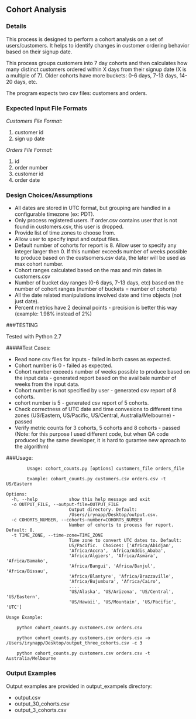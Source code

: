 ## Cohort Analysis

### Details

This process is designed to perform a cohort analysis on a set of users/customers. It helps to identify changes in customer ordering behavior based on their signup date.

This process groups customers into 7 day cohorts and then calculates how many distinct customers ordered within X days from their signup date (X is a multiple of 7). Older cohorts have more buckets: 0-6 days, 7-13 days, 14-20 days, etc.

The program expects two csv files: customers and orders.

### Expected Input File Formats

*Customers File Format:*

1. customer id
2. sign up date

*Orders File Format:*

1. id
2. order number
3. customer id
4. order date

### Design Choices/Assumptions

* All dates are stored in UTC format, but grouping are handled in a configurable timezone (ex: PDT).
* Only process registered users. If order.csv contains user that is not found in customers.csv, this user is dropped.
* Provide list of time zones to choose from.
* Allow user to specify input and output files.
* Default number of cohorts for report is 8. Allow user to specify any integer larger then 0. If this number exceeds number of weeks possible
  to produce based on the custsomers.csv data, the later will be used as max cohort number.
* Cohort ranges calculated based on the max and min dates in customers.csv
* Number of bucket day ranges (0-6 days, 7-13 days, etc) based on the number of cohort ranges (number of buckets = number of cohorts)
* All the date related manipulations involved date and time objects (not just date).
* Percent metrics have 2 decimal points - precision is better this way (example: 1.98% instead of 2%)

###TESTING

Tested with Python 2.7

#####Test Cases:

* Read none csv files for inputs - failed in both cases as expected.
* Cohort number is 0 - failed as expected.
* Cohort number exceeds number of weeks possible to produce based on the input data - generated report based on the availbale number of weeks from the input data.
* Cohort number is not specified by user - generated csv report of 8 cohorts.
* cohort number is 5 - generated csv report of 5 cohorts.
* Check correctness of UTC date and time convesions to different time zones (US/Eastern, US/Pacific, US/Central, Australia/Melbourne) - passed
* Verify metric counts for 3 cohorts, 5 cohorts and 8 cohorts - passed (Note: for this purpose I used different code, but when QA code produced by the same
  developer, it is hard to gurantee new aproach to the algorithm)


###Usage:

```
		Usage: cohort_counts.py [options] customers_file orders_file

		Example: cohort_counts.py customers.csv orders.csv -t US/Eastern

Options:
  -h, --help            show this help message and exit
  -o OUTPUT_FILE, --output-file=OUTPUT_FILE
                        Output directory. Default:
                        /Users/irynapp/Desktop/output.csv.
  -c COHORTS_NUMBER, --cohorts-number=COHORTS_NUMBER
                        Number of cohorts to process for report. Default: 8.
  -t TIME_ZONE, --time-zone=TIME_ZONE
                        Time zone to convert UTC dates to. Default:
                        US/Pacific.  Choices: ['Africa/Abidjan',
                        'Africa/Accra', 'Africa/Addis_Ababa',
                        'Africa/Algiers', 'Africa/Asmara', 'Africa/Bamako',
                        'Africa/Bangui', 'Africa/Banjul', 'Africa/Bissau',
                        'Africa/Blantyre', 'Africa/Brazzaville',
                        'Africa/Bujumbura', 'Africa/Cairo',
                        ....
                        'US/Alaska', 'US/Arizona', 'US/Central', 'US/Eastern',
                        'US/Hawaii', 'US/Mountain', 'US/Pacific', 'UTC']

Usage Example:

	python cohort_counts.py customers.csv orders.csv

	python cohort_counts.py customers.csv orders.csv -o /Users/irynapp/Desktop/output_three_cohorts.csv -c 3

	python cohort_counts.py customers.csv orders.csv -t Australia/Melbourne

```
### Output Examples

Output examples are provided in output_exampels directory:
* output.csv
* output_30_cohorts.csv
* output_3_cohorts.csv